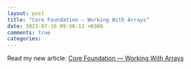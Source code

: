 ```yaml
---
layout: post
title: "Core Foundation — Working With Arrays"
date: 2021-07-16 09:50:13 +0300
comments: true
categories: 
---
```


Read my new article: [Core Foundation — Working With Arrays](https://medium.matsinopoulos.gr/core-foundation-working-with-arrays-ca89a2685026)

